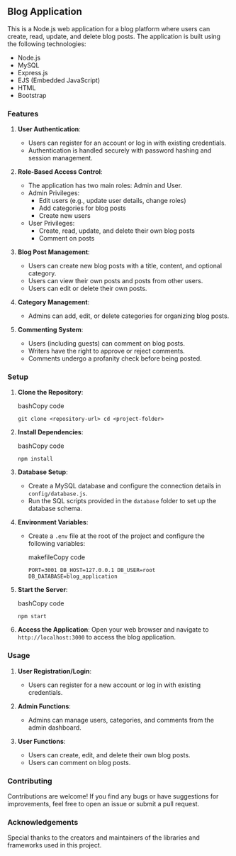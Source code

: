 
## Blog Application

This is a Node.js web application for a blog platform where users can create, read, update, and delete blog posts. The application is built using the following technologies:

-   Node.js
-   MySQL
-   Express.js
-   EJS (Embedded JavaScript)
-   HTML
-   Bootstrap

### Features

1.  **User Authentication**:
    
    -   Users can register for an account or log in with existing credentials.
    -   Authentication is handled securely with password hashing and session management.
2.  **Role-Based Access Control**:
    
    -   The application has two main roles: Admin and User.
    -   Admin Privileges:
        -   Edit users (e.g., update user details, change roles)
        -   Add categories for blog posts
        -   Create new users
    -   User Privileges:
        -   Create, read, update, and delete their own blog posts
        -   Comment on posts
3.  **Blog Post Management**:
    
    -   Users can create new blog posts with a title, content, and optional category.
    -   Users can view their own posts and posts from other users.
    -   Users can edit or delete their own posts.
4.  **Category Management**:
    
    -   Admins can add, edit, or delete categories for organizing blog posts.
5.  **Commenting System**:
    
    -   Users (including guests) can comment on blog posts.
    -   Writers have the right to approve or reject comments.
    -   Comments undergo a profanity check before being posted.

### Setup

1.  **Clone the Repository**:
    
    bashCopy code
    
    `git clone <repository-url>
    cd <project-folder>` 
    
2.  **Install Dependencies**:
    
    bashCopy code
    
    `npm install` 
    
3.  **Database Setup**:
    
    -   Create a MySQL database and configure the connection details in `config/database.js`.
    -   Run the SQL scripts provided in the `database` folder to set up the database schema.
4.  **Environment Variables**:
    
    -   Create a `.env` file at the root of the project and configure the following variables:
        
        makefileCopy code
        
        `PORT=3001
        DB_HOST=127.0.0.1
        DB_USER=root
        DB_DATABASE=blog_application` 
        
5.  **Start the Server**:
    
    bashCopy code
    
    `npm start` 
    
6.  **Access the Application**: Open your web browser and navigate to `http://localhost:3000` to access the blog application.
    

### Usage

1.  **User Registration/Login**:
    
    -   Users can register for a new account or log in with existing credentials.
2.  **Admin Functions**:
    
    -   Admins can manage users, categories, and comments from the admin dashboard.
3.  **User Functions**:
    
    -   Users can create, edit, and delete their own blog posts.
    -   Users can comment on blog posts.

### Contributing

Contributions are welcome! If you find any bugs or have suggestions for improvements, feel free to open an issue or submit a pull request.


### Acknowledgements

Special thanks to the creators and maintainers of the libraries and frameworks used in this project.

